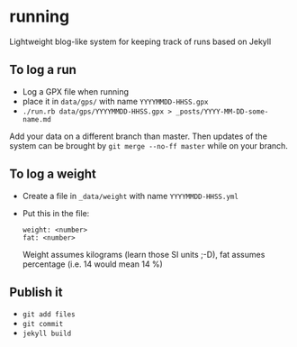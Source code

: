 running
=======

Lightweight blog-like system for keeping track of runs based on Jekyll


To log a run
------------

* Log a GPX file when running
* place it in `data/gps/` with name `YYYYMMDD-HHSS.gpx`
* `./run.rb data/gps/YYYYMMDD-HHSS.gpx > _posts/YYYY-MM-DD-some-name.md`

Add your data on a different branch than master. Then updates of the system can be brought by `git merge --no-ff master` while on your branch.


To log a weight
---------------

* Create a file in `_data/weight` with name `YYYYMMDD-HHSS.yml`
* Put this in the file:
  ```
  weight: <number>
  fat: <number>
  ```
  
  Weight assumes kilograms (learn those SI units ;-D), fat assumes percentage (i.e. 14 would mean 14 %)
  
  
Publish it
----------

* `git add files`
* `git commit`
* `jekyll build`
